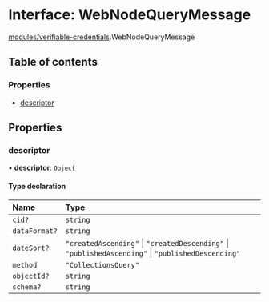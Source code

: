 # Interface: WebNodeQueryMessage

[modules/verifiable-credentials](../modules/modules_verifiable_credentials.md).WebNodeQueryMessage

## Table of contents

### Properties

- [descriptor](modules_verifiable_credentials.WebNodeQueryMessage.md#descriptor)

## Properties

### descriptor

• **descriptor**: `Object`

#### Type declaration

| Name | Type |
| :------ | :------ |
| `cid?` | `string` |
| `dataFormat?` | `string` |
| `dateSort?` | ``"createdAscending"`` \| ``"createdDescending"`` \| ``"publishedAscending"`` \| ``"publishedDescending"`` |
| `method` | ``"CollectionsQuery"`` |
| `objectId?` | `string` |
| `schema?` | `string` |
